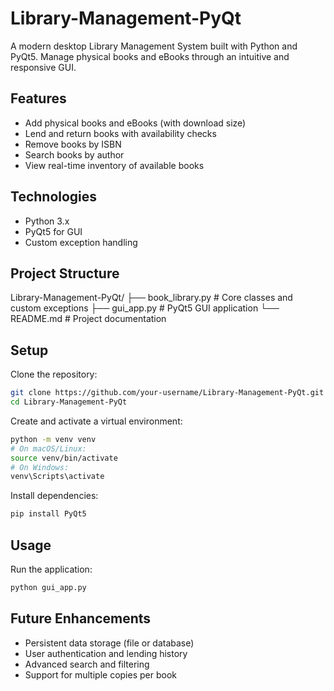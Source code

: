# Library-Management-PyQt

A modern desktop Library Management System built with Python and PyQt5. Manage physical books and eBooks through an intuitive and responsive GUI.

## Features

- Add physical books and eBooks (with download size)
- Lend and return books with availability checks
- Remove books by ISBN
- Search books by author
- View real-time inventory of available books

## Technologies

- Python 3.x
- PyQt5 for GUI
- Custom exception handling

## Project Structure

Library-Management-PyQt/
├── book_library.py # Core classes and custom exceptions
├── gui_app.py # PyQt5 GUI application
└── README.md # Project documentation

## Setup

Clone the repository:

```bash
git clone https://github.com/your-username/Library-Management-PyQt.git
cd Library-Management-PyQt
```

Create and activate a virtual environment:

```bash
python -m venv venv
# On macOS/Linux:
source venv/bin/activate
# On Windows:
venv\Scripts\activate
```

Install dependencies:

```bash
pip install PyQt5
```

## Usage

Run the application:

```bash
python gui_app.py
```

## Future Enhancements

- Persistent data storage (file or database)
- User authentication and lending history
- Advanced search and filtering
- Support for multiple copies per book
